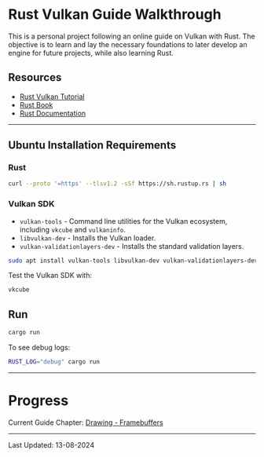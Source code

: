 # Rust Vulkan Guide Walkthrough

This is a personal project following an online guide on Vulkan with Rust. 
The objective is to learn and lay the necessary foundations to later develop an engine for future projects, while also learning Rust.

## Resources

- [Rust Vulkan Tutorial](https://kylemayes.github.io/vulkanalia/)
- [Rust Book](https://doc.rust-lang.org/book/)
- [Rust Documentation](https://doc.rust-lang.org/std/)

---

## Ubuntu Installation Requirements

### Rust 

```bash
curl --proto '=https' --tlsv1.2 -sSf https://sh.rustup.rs | sh
```

### Vulkan SDK

- `vulkan-tools` - Command line utilities for the Vulkan ecosystem, including `vkcube` and `vulkaninfo`.
- `libvulkan-dev` - Installs the Vulkan loader.
- `vulkan-validationlayers-dev` -  Installs the standard validation layers.

```bash
sudo apt install vulkan-tools libvulkan-dev vulkan-validationlayers-dev
```

Test the Vulkan SDK with:
```bash
vkcube
```

## Run

```bash
cargo run
```

To see debug logs:
```bash
RUST_LOG="debug" cargo run
```

---

# Progress

Current Guide Chapter: [Drawing - Framebuffers](https://kylemayes.github.io/vulkanalia/drawing/framebuffers.html)

---

Last Updated: 13-08-2024
